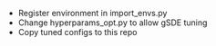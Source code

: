  - Register environment in import_envs.py
 - Change hyperparams_opt.py to allow gSDE tuning
 - Copy tuned configs to this repo
